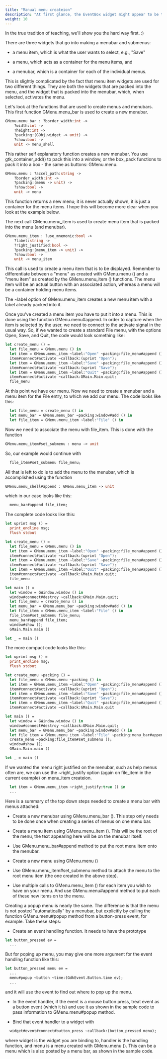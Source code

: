 ```yaml
---
title: "Manual menu createion"
description: "At first glance, the EventBox widget might appear to be totally useless."
weight: 10
---
```


In the true tradition of teaching, we'll show you the hard way first. :)

There are three widgets that go into making a menubar and submenus:

- a menu item, which is what the user wants to select, e.g., "Save"

- a menu, which acts as a container for the menu items, and

- a menubar, which is a container for each of the individual menus.

This is slightly complicated by the fact that menu item widgets are used for two different things. They are both the widgets that are packed into the menu, and the widget that is packed into the menubar, which, when selected, activates the menu.

Let's look at the functions that are used to create menus and menubars. This first function GMenu.menu_bar is used to create a new menubar.

``` ocaml
GMenu.menu_bar : ?border_width:int ->
	?width:int ->
	?height:int ->
	?packing:(GObj.widget -> unit) ->
	?show:bool ->
	unit -> menu_shell
```
This rather self explanatory function creates a new menubar. You use gtk_container_add() to pack this into a window, or the box_pack functions to pack it into a box - the same as buttons: GMenu.menu.

``` ocaml
GMenu.menu : ?accel_path:string ->
	?border_width:int ->
	?packing:(menu -> unit) ->
	?show:bool ->
	unit -> menu
```
This function returns a new menu; it is never actually shown, it is just a container for the menu items. I hope this will become more clear when you look at the example below.

The next call GMenu.menu_item is used to create menu item that is packed into the menu (and menubar).

``` ocaml
GMenu.menu_item : ?use_mnemonic:bool ->
	?label:string ->
	?right_justified:bool ->
	?packing:(menu_item -> unit) ->
	?show:bool ->
	unit -> menu_item
```
This call is used to create a menu item that is to be displayed. Remember to differentiate between a "menu" as created with GMenu.menu () and a "menu item" as created by the GMenu.menu_item () functions. The menu item will be an actual button with an associated action, whereas a menu will be a container holding menu items.

The ~label option of GMenu.menu_item creates a new menu item with a label already packed into it.

Once you've created a menu item you have to put it into a menu. This is done using the function GMenu.menu#append. In order to capture when the item is selected by the user, we need to connect to the activate signal in the usual way. So, if we wanted to create a standard File menu, with the options Open, Save, and Quit, the code would look something like:

``` ocaml
let create_menu () =
  let file_menu = GMenu.menu () in
  let item = GMenu.menu_item ~label:"Open" ~packing:file_menu#append () in
  item#connect#activate ~callback:(uprint "Open");
  let item = GMenu.menu_item ~label:"Save" ~packing:file_menu#append () in
  item#connect#activate ~callback:(uprint "Save");
  let item = GMenu.menu_item ~label:"Quit" ~packing:file_menu#append () in
  item#connect#activate ~callback:GMain.Main.quit;
  file_menu
```
At this point we have our menu. Now we need to create a menubar and a menu item for the File entry, to which we add our menu. The code looks like this:

``` ocaml
  let file_menu = create_menu () in
  let menu_bar = GMenu.menu_bar ~packing:window#add () in
  let file_item = GMenu.menu_item ~label:"File" () in
```
Now we need to associate the menu with file_item. This is done with the function

``` ocaml
GMenu.menu_item#set_submenu : menu -> unit
```
So, our example would continue with

``` ocaml
  file_item#set_submenu file_menu;
```
All that is left to do is to add the menu to the menubar, which is accomplished using the function

``` ocaml
GMenu.menu_shell#append : GMenu.menu_item -> unit
```
which in our case looks like this:

``` ocaml
  menu_bar#append file_item;
```
The complete code looks like this:

``` ocaml
let uprint msg () =
  print_endline msg;
  flush stdout

let create_menu () =
  let file_menu = GMenu.menu () in
  let item = GMenu.menu_item ~label:"Open" ~packing:file_menu#append () in
  item#connect#activate ~callback:(uprint "Open");
  let item = GMenu.menu_item ~label:"Save" ~packing:file_menu#append () in
  item#connect#activate ~callback:(uprint "Save");
  let item = GMenu.menu_item ~label:"Quit" ~packing:file_menu#append () in
  item#connect#activate ~callback:GMain.Main.quit;
  file_menu

let main () =
  let window = GWindow.window () in
  window#connect#destroy ~callback:GMain.Main.quit;
  let file_menu = create_menu () in
  let menu_bar = GMenu.menu_bar ~packing:window#add () in
  let file_item = GMenu.menu_item ~label:"File" () in
  file_item#set_submenu file_menu;
  menu_bar#append file_item;
  window#show ();
  GMain.Main.main ()

let _ = main ()
```
The more compact code looks like this:

``` ocaml
let uprint msg () =
  print_endline msg;
  flush stdout

let create_menu ~packing () =
  let file_menu = GMenu.menu ~packing () in
  let item = GMenu.menu_item ~label:"Open" ~packing:file_menu#append () in
  item#connect#activate ~callback:(uprint "Open");
  let item = GMenu.menu_item ~label:"Save" ~packing:file_menu#append () in
  item#connect#activate ~callback:(uprint "Save");
  let item = GMenu.menu_item ~label:"Quit" ~packing:file_menu#append () in
  item#connect#activate ~callback:GMain.Main.quit

let main () =
  let window = GWindow.window () in
  window#connect#destroy ~callback:GMain.Main.quit;
  let menu_bar = GMenu.menu_bar ~packing:window#add () in
  let file_item = GMenu.menu_item ~label:"File" ~packing:menu_bar#append () in
  create_menu ~packing:file_item#set_submenu ();
  window#show ();
  GMain.Main.main ()

let _ = main ()
```
If we wanted the menu right justified on the menubar, such as help menus often are, we can use the ~right_justify option (again on file_item in the current example) on menu_item createion.

``` ocaml
  let item = GMenu.menu_item ~right_justify:true () in
  ...
```
Here is a summary of the top down steps needed to create a menu bar with menus attached:

- Create a new menubar using GMenu.menu_bar (). This step only needs to be done once when creating a series of menus on one menu bar.

- Create a menu item using GMenu.menu_item (). This will be the root of the menu, the text appearing here will be on the menubar itself.

- Use GMenu.menu_bar#append method to put the root menu item onto the menubar.

- Create a new menu using GMenu.menu ()

- Use GMenu.menu_item#set_submenu method to attach the menu to the root menu item (the one created in the above step).

- Use multiple calls to GMenu.menu_item () for each item you wish to have on your menu. And use GMenu.menu#append method to put each of these new items on to the menu.

Creating a popup menu is nearly the same. The difference is that the menu is not posted "automatically" by a menubar, but explicitly by calling the function GMenu.menu#popup method from a button-press event, for example. Take these steps:

- Create an event handling function. It needs to have the prototype

``` ocaml
let button_pressed ev =
  ...
```
But for poping up menu, you may give one more argument for the event handling function like this:

``` ocaml
let button_pressed menu ev =
  ...
  menu#popup ~button ~time:(GdkEvent.Button.time ev);
  ...
```
and it will use the event to find out where to pop up the menu.

- In the event handler, if the event is a mouse button press, treat event as a button event (which it is) and use it as shown in the sample code to pass information to GMenu.menu#popup method.

- Bind that event handler to a widget with

``` ocaml
  widget#event#connect#button_press ~callback:(button_pressed menu);
```
where widget is the widget you are binding to, handler is the handling function, and menu is a menu created with GMenu.menu (). This can be a menu which is also posted by a menu bar, as shown in the sample code.
